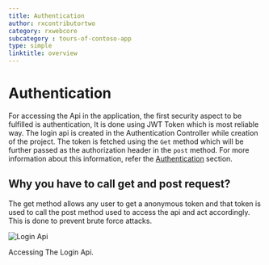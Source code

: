 ```yaml
---
title: Authentication
author: rxcontributortwo
category: rxwebcore
subcategory : tours-of-contoso-app
type: simple
linktitle: overview
---
```


# Authentication

For accessing the Api in the application, the first security aspect to be fulfilled is authentication, It is done using JWT Token which is most reliable way. 
The login api is created in the Authentication Controller while creation of the project. The token is fetched using the `Get` method which will be further passed as the authorization header in the `post` method.
For more information about this information, refer the <a class="redirect-link" href="/rx-web-core/security/authentication">Authentication</a> section.

## Why you have to call get and post request?
The get method allows any user to get a anonymous token and that token is used to call the post method used to access the api and act accordingly.  This is done to prevent brute force attacks.

![Login Api](Images/login-api.gif)
<p class="image-description">Accessing The Login Api.</p>